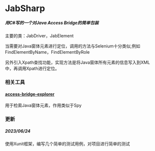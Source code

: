 # JabSharp
##### 用C#写的一个对Java Access Bridge的简单包装

主要的类：JabDriver，JabElement

当需要对Java窗体元素进行定位，调用的方法与Selenium十分类似,例如FindElementByName，FindElementByRole

另外引入Xpath查找功能，实现方法是将Java窗体所有元素的信息写入到XML中，再调用Xpath进行定位。

### 相关工具
#### [access-bridge-explorer](https://github.com/google/access-bridge-explorer)
用于检索Java窗体元素，作用类似于Spy


### 更新
##### 2023/06/24
使用Xunit框架，编写几个简单的测试用例，对项目进行简单的测试